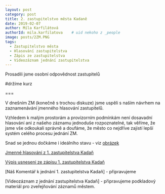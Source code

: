 ```yaml
---
layout: post
category: post
title: 2. zastupitelstvo města Kadaně
date: 2019-02-07
author: Míla Karfilátová
authorId: mila.karfilatova    # uid nekoho z _people
image: posts/2ZM.PNG
tags:
  - Zastupitelstvo města
  - Hlasování zastupitelstva
  - Zápis ze zastupitelstva
  - Videozáznam jednání zastupitelstva
---
```


Prosadili jsme osobní odpovědnost zastupitelů

#držíme kurz

===

V dnešním ZM (konečně s trochou diskuze) jsme uspěli s naším návrhem na zaznamenávání jmenného hlasování zastupitelů.

Vzhledem k malým prostorám a provizorním podmínkám není dosavadní hlasování ani z našeho záznamu jednoduše rozpoznatelné, 
tak věříme, že jsme vše odkoukali správně a doufáme, že město co nejdříve zajistí lepší systém celého procesu jednání ZM.

Snad se jednou dočkáme i ideálního stavu - viz [obrázek](https://drive.google.com/open?id=1S85Ho0ZK-MljFqZ-46oAWmLJxvxIuB6-) 



[Jmenné hlasování z 1. zastupitelstva Kadaň](https://drive.google.com/open?id=1vofemQrGNcrVGneKkquDiOwwJ_vz19pY) 

[Výpis usnesení ze zápisu 1. zastupitelstva Kadaň](http://www.mesto-kadan.cz/obcan/8773/vypis-usneseni-ze-zapisu-z-1-zasedani-zastupitelstva-mesta)

[Náš Komentář k jednání 1. zastupitelstva Kadaň] - připravujeme 

[Videozáznam z jednání zastupitelstva Kadaň] - připravujeme podkladový materiál pro zveřejňování záznamů městem.
